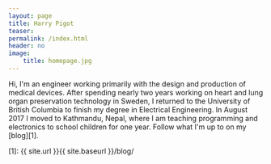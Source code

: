 ```yaml
---
layout: page
title: Harry Pigot
teaser: 
permalink: /index.html
header: no
image:
    title: homepage.jpg
---
```


Hi, I'm an engineer working primarily with the design and production of medical devices. After spending nearly two years working on heart and lung organ preservation technology in Sweden, I returned to the University of British Columbia to finish my degree in Electrical Engineering. In August 2017 I moved to Kathmandu, Nepal, where I am teaching programming and electronics to school children for one year. Follow what I'm up to on my [blog][1].

[1]: {{ site.url }}{{ site.baseurl }}/blog/